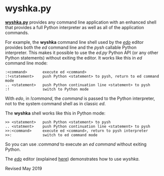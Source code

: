 
wyshka.py
=========

**[wyshka.py](wyshka.py)** provides any command line application with an enhanced
shell that provides a full Python interpreter as well as all of the
application commands.

For example, the **wyshka** command line shell used by the
*[edo](../editors/edo.py)* editor provides both the *ed* command line
and the *pysh* callable Python interpreter.  This makes it possible to
use the *ed.py* Python API (or any other Python statements) without
exiting the editor.  It works like this in *ed* command line mode:

    :<command>       execute ed <command>
    :!<statement>    push Python <statement> to pysh, return to ed command mode
    .. <statement>   push Python continuation line <statement> to pysh
    :!               switch to Python mode

With *edo*, in *!command*, the *command* is passed to the Python
interpreter, not to the system command shell as in classic *ed*.

The **wyshka** shell works like this in Python mode:

    >> <statement>   push Python <statement> to pysh
    .. <statment>    push Python continuation line <statement> to pysh
    >>:<command>     execute ed <command>, return to pysh interpreter
    >>:              switch to ed command mode

So you can use *:command* to execute an *ed* *command* without exiting
Python.

The *[edo](../editors/edo.py)* editor (explained
[here](../editors/edo.md)) demonstrates how to use *wyshka*.

Revised May 2019

